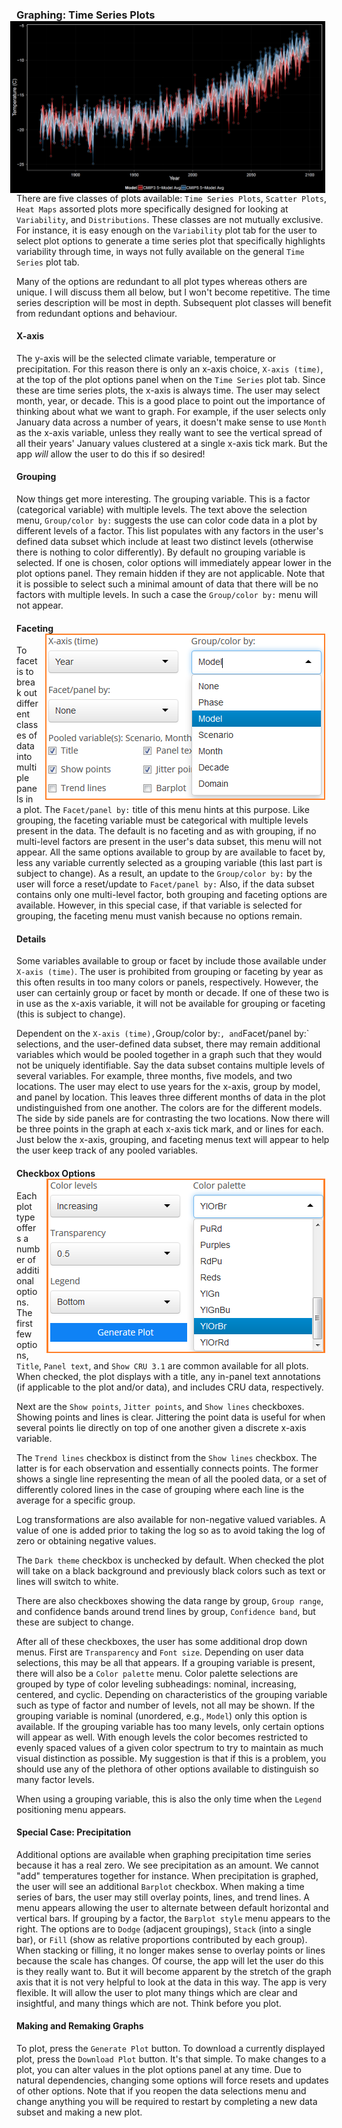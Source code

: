 ### Graphing: Time Series Plots <img style="float: right; padding-left: 10px; padding-right: 10px" src="screenshots/plotTS_example_1_black.png" width="1000"/>

There are five classes of plots available: `Time Series Plots`,
`Scatter Plots`, `Heat Maps` assorted plots more specifically designed
for looking at `Variability`, and `Distributions`. These classes are not
mutually exclusive. For instance, it is easy enough on the `Variability`
plot tab for the user to select plot options to generate a time series
plot that specifically highlights variability through time, in ways not
fully available on the general `Time Series` plot tab.

Many of the options are redundant to all plot types whereas others are
unique. I will discuss them all below, but I won't become repetitive.
The time series description will be most in depth. Subsequent plot
classes will benefit from redundant options and behaviour.

#### X-axis

The y-axis will be the selected climate variable, temperature or
precipitation. For this reason there is only an x-axis choice,
`X-axis (time)`, at the top of the plot options panel when on the
`Time Series` plot tab. Since these are time series plots, the x-axis is
always time. The user may select month, year, or decade. This is a good
place to point out the importance of thinking about what we want to
graph. For example, if the user selects only January data across a
number of years, it doesn't make sense to use `Month` as the x-axis
variable, unless they really want to see the vertical spread of all
their years' January values clustered at a single x-axis tick mark. But
the app *will* allow the user to do this if so desired!

#### Grouping

Now things get more interesting. The grouping variable. This is a factor
(categorical variable) with multiple levels. The text above the
selection menu, `Group/color by:` suggests the use can color code data
in a plot by different levels of a factor. This list populates with any
factors in the user's defined data subset which include at least two
distinct levels (otherwise there is nothing to color differently). By
default no grouping variable is selected. If one is chosen, color
options will immediately appear lower in the plot options panel. They
remain hidden if they are not applicable. Note that it is possible to
select such a minimal amount of data that there will be no factors with
multiple levels. In such a case the `Group/color by:` menu will not
appear.

#### Faceting <img style="float: right; padding-left: 10px; padding-right: 10px" src="screenshots/plotTS_group_white.png"/>

To facet is to break out different classes of data into multiple panels
in a plot. The `Facet/panel by:` title of this menu hints at this
purpose. Like grouping, the faceting variable must be categorical with
multiple levels present in the data. The default is no faceting and as
with grouping, if no multi-level factors are present in the user's data
subset, this menu will not appear. All the same options available to
group by are available to facet by, less any variable currently selected
as a grouping variable (this last part is subject to change). As a
result, an update to the `Group/color by:` by the user will force a
reset/update to `Facet/panel by:` Also, if the data subset contains only
one multi-level factor, both grouping and faceting options are
available. However, in this special case, if that variable is selected
for grouping, the faceting menu must vanish because no options remain.

#### Details

Some variables available to group or facet by include those available
under `X-axis (time)`. The user is prohibited from grouping or faceting
by year as this often results in too many colors or panels,
respectively. However, the user can certainly group or facet by month or
decade. If one of these two is in use as the x-axis variable, it will
not be available for grouping or faceting (this is subject to change).

Dependent on the `X-axis (time),`Group/color by:`, and`Facet/panel by:\`
selections, and the user-defined data subset, there may remain
additional variables which would be pooled together in a graph such that
they would not be uniquely identifiable. Say the data subset contains
multiple levels of several variables. For example, three months, five
models, and two locations. The user may elect to use years for the
x-axis, group by model, and panel by location. This leaves three
different months of data in the plot undistinguished from one another.
The colors are for the different models. The side by side panels are for
contrasting the two locations. Now there will be three points in the
graph at each x-axis tick mark, and or lines for each. Just below the
x-axis, grouping, and faceting menus text will appear to help the user
keep track of any pooled variables.

#### Checkbox Options <img style="float: right; padding-left: 10px; padding-right: 10px" src="screenshots/plotTS_colors_white.png"/>

Each plot type offers a number of additional options. The first few
options, `Title`, `Panel text`, and `Show CRU 3.1` are common available
for all plots. When checked, the plot displays with a title, any
in-panel text annotations (if applicable to the plot and/or data), and
includes CRU data, respectively.

Next are the `Show points`, `Jitter points`, and `Show lines`
checkboxes. Showing points and lines is clear. Jittering the point data
is useful for when several points lie directly on top of one another
given a discrete x-axis variable.

The `Trend lines` checkbox is distinct from the `Show lines` checkbox.
The latter is for each observation and essentially connects points. The
former shows a single line representing the mean of all the pooled data,
or a set of differently colored lines in the case of grouping where each
line is the average for a specific group.

Log transformations are also available for non-negative valued
variables. A value of one is added prior to taking the log so as to
avoid taking the log of zero or obtaining negative values.

The `Dark theme` checkbox is unchecked by default. When checked the plot
will take on a black background and previously black colors such as text
or lines will switch to white.

There are also checkboxes showing the data range by group,
`Group range`, and confidence bands around trend lines by group,
`Confidence band`, but these are subject to change.

After all of these checkboxes, the user has some additional drop down
menus. First are `Transparency` and `Font size`. Depending on user data
selections, this may be all that appears. If a grouping variable is
present, there will also be a `Color palette` menu. Color palette
selections are grouped by type of color leveling subheadings: nominal,
increasing, centered, and cyclic. Depending on characteristics of the
grouping variable such as type of factor and number of levels, not all
may be shown. If the grouping variable is nominal (unordered, e.g.,
`Model`) only this option is available. If the grouping variable has too
many levels, only certain options will appear as well. With enough
levels the color becomes restricted to evenly spaced values of a given
color spectrum to try to maintain as much visual distinction as
possible. My suggestion is that if this is a problem, you should use any
of the plethora of other options available to distinguish so many factor
levels.

When using a grouping variable, this is also the only time when the
`Legend` positioning menu appears.

#### Special Case: Precipitation

Additional options are available when graphing precipitation time series
because it has a real zero. We see precipitation as an amount. We cannot
"add" temperatures together for instance. When precipitation is graphed,
the user will see an additional `Barplot` checkbox. When making a time
series of bars, the user may still overlay points, lines, and trend
lines. A menu appears allowing the user to alternate between default
horizontal and vertical bars. If grouping by a factor, the
`Barplot style` menu appears to the right. The options are to `Dodge`
(adjacent groupings), `Stack` (into a single bar), or `Fill` (show as
relative proportions contributed by each group). When stacking or
filling, it no longer makes sense to overlay points or lines because the
scale has changes. Of course, the app will let the user do this is they
really want to. But it will become apparent by the stretch of the graph
axis that it is not very helpful to look at the data in this way. The
app is very flexible. It will allow the user to plot many things which
are clear and insightful, and many things which are not. Think before
you plot.

#### Making and Remaking Graphs

To plot, press the `Generate Plot` button. To download a currently
displayed plot, press the `Download Plot` button. It's that simple. To
make changes to a plot, you can alter values in the plot options panel
at any time. Due to natural dependencies, changing some options will
force resets and updates of other options. Note that if you reopen the
data selections menu and change anything you will be required to restart
by completing a new data subset and making a new plot.

